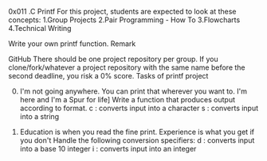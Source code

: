 0x011 .C Printf
For this project, students are expected to look at these concepts:
1.Group Projects
2.Pair Programming - How To
3.Flowcharts
4.Technical Writing

Write your own printf function.
Remark

GitHub
There should be one project repository per group. If you clone/fork/whatever a project repository with the same name before the second deadline, you risk a 0% score.
Tasks of printf project

0. I'm not going anywhere. You can print that wherever you want to. I'm here and I'm a Spur for life]
Write a function that produces output according to format.
c : converts input into a character
s : converts input into a string

1. Education is when you read the fine print. Experience is what you get if you don't
Handle the following conversion specifiers:
d : converts input into a base 10 integer
i : converts input into an integer

